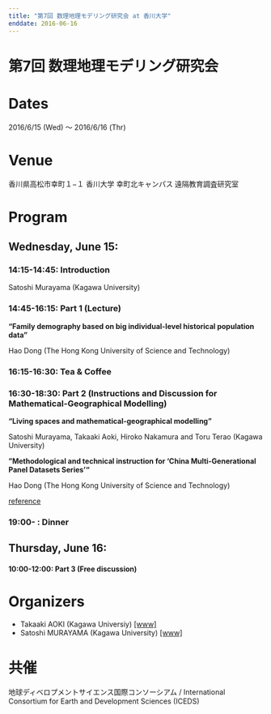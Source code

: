 ```yaml
---
title: "第7回 数理地理モデリング研究会 at 香川大学"
enddate: 2016-06-16
---
```


# 第7回 数理地理モデリング研究会


# Dates
2016/6/15 (Wed) 〜 2016/6/16 (Thr)

# Venue
香川県高松市幸町１−１ 香川大学 幸町北キャンパス 遠隔教育調査研究室

# Program
## Wednesday, June 15:

### 14:15-14:45: Introduction
Satoshi Murayama (Kagawa University)

### 14:45-16:15: Part 1 (Lecture) 
**“Family demography based on big individual-level historical population data”**

Hao Dong (The Hong Kong University of Science and Technology)

### 16:15-16:30: Tea & Coffee

### 16:30-18:30: Part 2 (Instructions and Discussion for Mathematical-Geographical Modelling) 
**“Living spaces and mathematical-geographical modelling”**

Satoshi Murayama, Takaaki Aoki, Hiroko Nakamura and Toru Terao (Kagawa University)

**”Methodological and technical instruction for ‘China Multi-Generational Panel Datasets Series’“**

Hao Dong (The Hong Kong University of Science and Technology)

[reference](http://www.icpsr.umich.edu/icpsrweb/ICPSR/series/265#skipto)


### 19:00- : Dinner

## Thursday, June 16:
#### 10:00-12:00: Part 3 (Free discussion)

# Organizers
- Takaaki AOKI (Kagawa Universiy) [[www]](http://www.ed.kagawa-u.ac.jp/~aoki/)
- Satoshi MURAYAMA (Kagawa University) [[www]](http://hist-info-bs.net/)

# 共催
地球ディベロプメントサイエンス国際コンソーシアム / International Consortium for Earth and Development Sciences (ICEDS)


